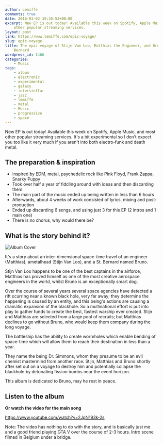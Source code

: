 ```yaml
---
author: Lemiffe
comments: true
date: 2016-03-02 19:30:53+00:00
excerpt: New EP is out today! Available this week on Spotify, Apple Music, and most
    other popular streaming services.
layout: post
link: https://www.lemiffe.com/epic-voyage/
slug: epic-voyage
title: The epic voyage of Stijn Van Loo, Matthias the Engineer, and Bruno the St.
    Bernard
wordpress_id: 1466
categories:
    - Music
tags:
    - album
    - electronic
    - experimental
    - galaxy
    - interstellar
    - jazz
    - lemiffe
    - metal
    - Music
    - progressive
    - space
---
```


New EP is out today! Available this week on Spotify, Apple Music, and most other popular streaming services. It's a bit experimental so I don't expect you too like it very much if you aren't into both electro-funk and death metal.

## The preparation & inspiration

-   Inspired by EDM, metal, psychedelic rock like Pink Floyd, Frank Zappa, Snarky Puppy
-   Took over half a year of fiddling around with ideas and then discarding them
-   The main part of the music ended up being written in less than 6 hours
-   Afterwards, about 4 weeks of work consisted of lyrics, mixing and post-production
-   Ended up discarding 6 songs, and using just 3 for this EP (2 intros and 1 main one)
-   There is no chorus, why would there be?

## What is the story behind it?

![Album Cover](assets/media/cover2-375x375.jpg)

It's a story about an inter-dimensional space-time travel of an engineer (Matthias), ametalhead (Stijn Van Loo), and a St. Bernard named Bruno.

Stijn Van Loo happens to be one of the best captains in the airforce, Matthias has proved himself as one of the most creative aerospace engineers in the world, whilst Bruno is an exceptionally smart dog.

Over the course of several years several space agencies have detected a rift ocurring near a known black hole, very far away; they determine the happening is caused by an entity, and this being's actions are causing a dramatic expansion of the blackhole. So a multinational effort is put into play to gather funds to create the best, fastest warship ever created. Stijn and Matthias are selected from a large pool of recruits; but Matthias declines to go without Bruno, who would keep them company during the long voyage.

The battleship has the ability to create wormholes which enable bending of space-time which will allow them to reach their destination in less than a year.

They name the being Dr. Simmons, whom they presume to be an evil chemist mastermind from another race. Stijn, Matthias and Bruno shortly after set out on a voyage to destroy him and potentially collapse the blackhole by detonating fission bombs near the event horizon.

This album is dedicated to Bruno, may he rest in peace.

## Listen to the album

**Or watch the video for the main song**

https://www.youtube.com/watch?v=2JpN193k-2s

Note: The video has nothing to do with the story, and is basically just me and a good friend playing GTA V over the course of 2-3 hours. Intro scene filmed in Belgium under a bridge.
